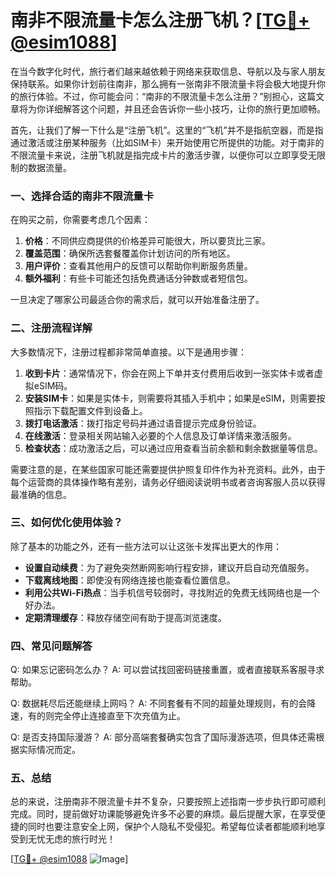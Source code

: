 # 南非不限流量卡怎么注册飞机？[[TG💪+ @esim1088](https://t.me/s/esim1088)]

在当今数字化时代，旅行者们越来越依赖于网络来获取信息、导航以及与家人朋友保持联系。如果你计划前往南非，那么拥有一张南非不限流量卡将会极大地提升你的旅行体验。不过，你可能会问：“南非的不限流量卡怎么注册？”别担心，这篇文章将为你详细解答这个问题，并且还会告诉你一些小技巧，让你的旅行更加顺畅。

首先，让我们了解一下什么是“注册飞机”。这里的“飞机”并不是指航空器，而是指通过激活或注册某种服务（比如SIM卡）来开始使用它所提供的功能。对于南非的不限流量卡来说，注册飞机就是指完成卡片的激活步骤，以便你可以立即享受无限制的数据流量。

### 一、选择合适的南非不限流量卡

在购买之前，你需要考虑几个因素：

1. **价格**：不同供应商提供的价格差异可能很大，所以要货比三家。
2. **覆盖范围**：确保所选套餐覆盖你计划访问的所有地区。
3. **用户评价**：查看其他用户的反馈可以帮助你判断服务质量。
4. **额外福利**：有些卡可能还包括免费通话分钟数或者短信包。

一旦决定了哪家公司最适合你的需求后，就可以开始准备注册了。

### 二、注册流程详解

大多数情况下，注册过程都非常简单直接。以下是通用步骤：

1. **收到卡片**：通常情况下，你会在网上下单并支付费用后收到一张实体卡或者虚拟eSIM码。
2. **安装SIM卡**：如果是实体卡，则需要将其插入手机中；如果是eSIM，则需要按照指示下载配置文件到设备上。
3. **拨打电话激活**：拨打指定号码并通过语音提示完成身份验证。
4. **在线激活**：登录相关网站输入必要的个人信息及订单详情来激活服务。
5. **检查状态**：成功激活之后，可以通过应用查看当前余额和剩余数据量等信息。

需要注意的是，在某些国家可能还需要提供护照复印件作为补充资料。此外，由于每个运营商的具体操作略有差别，请务必仔细阅读说明书或者咨询客服人员以获得最准确的信息。

### 三、如何优化使用体验？

除了基本的功能之外，还有一些方法可以让这张卡发挥出更大的作用：

- **设置自动续费**：为了避免突然断网影响行程安排，建议开启自动充值服务。
- **下载离线地图**：即使没有网络连接也能查看位置信息。
- **利用公共Wi-Fi热点**：当手机信号较弱时，寻找附近的免费无线网络也是一个好办法。
- **定期清理缓存**：释放存储空间有助于提高浏览速度。

### 四、常见问题解答

Q: 如果忘记密码怎么办？
A: 可以尝试找回密码链接重置，或者直接联系客服寻求帮助。

Q: 数据耗尽后还能继续上网吗？
A: 不同套餐有不同的超量处理规则，有的会降速，有的则完全停止连接直至下次充值为止。

Q: 是否支持国际漫游？
A: 部分高端套餐确实包含了国际漫游选项，但具体还需根据实际情况而定。

### 五、总结

总的来说，注册南非不限流量卡并不复杂，只要按照上述指南一步步执行即可顺利完成。同时，提前做好功课能够避免许多不必要的麻烦。最后提醒大家，在享受便捷的同时也要注意安全上网，保护个人隐私不受侵犯。希望每位读者都能顺利地享受到无忧无虑的旅行时光！

[[TG💪+ @esim1088](https://t.me/s/esim1088) ![Image](https://i.postimg.cc/4NQfJmqS/Snipaste-2025-05-13-00-14-12.png)]